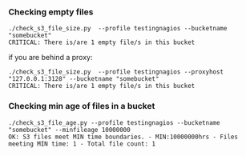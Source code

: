 ### Checking empty files
```
./check_s3_file_size.py  --profile testingnagios --bucketname "somebucket"
CRITICAL: There is/are 1 empty file/s in this bucket
```
if you are behind a proxy:
```
./check_s3_file_size.py  --profile testingnagios --proxyhost "127.0.0.1:3128" --bucketname "somebucket"
CRITICAL: There is/are 1 empty file/s in this bucket
```
### Checking min age of files in a bucket
```
./check_s3_file_age.py --profile testingnagios --bucketname "somebucket" --minfileage 10000000
OK: S3 files meet MIN time boundaries. - MIN:10000000hrs - Files meeting MIN time: 1 - Total file count: 1
```

